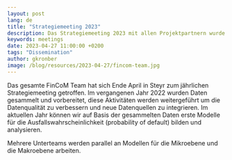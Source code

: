 ```yaml
---
layout: post
lang: de
title: "Strategiemeeting 2023"
description: Das Strategiemeeting 2023 mit allen Projektpartnern wurde in Steyr abgehalten
keywords: meetings
date: 2023-04-27 11:00:00 +0200
tags: "Dissemination"
author: gkronber
image: /blog/resources/2023-04-27/fincom-team.jpg
---
```


Das gesamte FinCoM Team hat sich Ende April in Steyr zum jährlichen Strategiemeeting getroffen.
Im vergangenen Jahr 2022 wurden Daten gesammelt und vorbereitet, diese Aktivitäten werden weitergeführt um die Datenqualität zu verbessern und neue Datenquellen zu integrieren.
Im aktuellen Jahr können wir auf Basis der gesammelten Daten erste Modelle für die Ausfallswahrscheinlichkeit (probability of default) bilden und analysieren.

Mehrere Unterteams werden parallel an Modellen für die Mikroebene und die Makroebene arbeiten.
